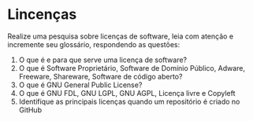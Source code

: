 # Lincenças

Realize uma pesquisa sobre licenças de software, leia com atenção e incremente seu glossário, respondendo as questões:

1) O que é e para que serve uma licença de software?
2) O que é Software Proprietário, Software de Domínio Público, Adware, Freeware, Shareware, Software de código aberto?
3) O que é GNU General Public License?
4) O que é GNU FDL, GNU LGPL, GNU AGPL, Licença livre e Copyleft
5) Identifique as principais licenças quando um repositório é criado no GitHub

